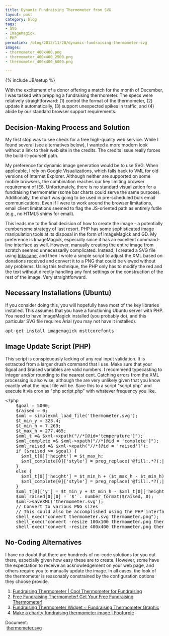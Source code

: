 ```yaml
---
title: Dynamic Fundraising Thermometer from SVG
layout: post
category: blog
tags:
- SVG
- ImageMagick
- PHP
permalink: /blog/2013/11/20/dynamic-fundraising-thermometer-svg
images:
- thermometer_400x400.png
- thermometer_400x400_2500.png
- thermometer_400x400_6000.png

---
```

{% include JB/setup %}
<div id="node-295" class="node node-blog node-promoted">
  <div class="content clearfix">
    <div class="field field-name-body field-type-text-with-summary field-label-hidden"><div class="field-items"><div class="field-item even"><p>With the excitement of a donor offering a match for the month of December, I was tasked with prepping a fundraising thermometer. The specs were relatively straightforward: (1) control the format of the thermometer, (2) update it automatically, (3) support unexpected spikes in traffic, and (4) abide by our standard browser support requirements.</p>
<!--break-->
<h2>
	Decision-Making Process and Solution</h2>
<p>My first stop was to see check for a free high-quality web service. While I found several (see alternatives below), I wanted a more modern look without a link to their web site in the credits. The credits issue really forces the build-it-yourself path.</p>
<p>My preference for dynamic image generation would be to use SVG. When applicable, I rely on Google Visualizations, which falls back to VML for old versions of Internet Explorer. Although neither are supported on some mobile browsers, the combination reaches our key limiting browser requirement of IE8. Unfortunately, there is no standard visualization for a fundraising thermometer (some bar charts could serve the same purpose). Additionally, the chart was going to be used in pre-scheduled bulk email communications. Even if I were to work around the browser limitations, email client limitations seemed to flag the JS-oriented path as entirely futile (e.g., no HTML5 shims for email).</p>
<p>This leads me to the final decision of how to create the image - a potentially cumbersome strategy of last resort. PHP has some sophisticated image manipulation tools at its disposal in the form of ImageMagick and GD. My preference is ImageMagick, especially since it has an excellent command-line interface as well. However, manually creating the entire image from scratch seemed unnecessarily complicated. Instead, I created a SVG file using <a href="http://inkscape.org">Inkscape</a>, and then I wrote a simple script to adjust the XML based on donations received and convert it to a PNG that could be viewed without any problems. Using this technique, the PHP only has to modify the red and the text without directly handling any font settings or the construction of the rest of the image. Very straightforward.</p>
<h2>
	Necessary Installations (Ubuntu)</h2>
<p>If you consider doing this, you will hopefully have most of the key libraries installed. This assumes that you have a functioning Ubuntu server with PHP. You need to have ImageMagick installed (you probably do), and this particular SVG file requires Arial (you may not have it installed).</p>
<pre class="brush:bash">
apt-get install imagemagick msttcorefonts</pre>
<h2>
	Image Update Script (PHP)</h2>
<p>This script is conspicuously lacking of any real input validation. It is extracted from a larger drush command that I use. Make sure that your $goal and $raised variables are valid numbers. I recommend typecasting to integer and/or rounding to the nearest cent. Catching errors from the XML processing is also wise, although the are very unlikely given that you know exactly what the input file will be. Save this to a script "script.php" and execute it via cron as "php script.php" with whatever frequency you like.</p>
<pre class="brush:php">
&lt;?php
    $goal = 5000;
    $raised = 0;
    $xml = simplexml_load_file('thermometer.svg');
    $t_min_y = 323.4;
    $t_min_h = 7.269;
    $t_max_h = 277.465;
    $xml_t =&amp; $xml-&gt;xpath("//*[@id='temperature']");
    $xml_complete =&amp; $xml-&gt;xpath("//*[@id = 'complete']");
    $xml_raised =&amp; $xml-&gt;xpath("//*[@id = 'raised']");
    if ($raised &gt;= $goal) {
      $xml_t[0]['height'] = $t_max_h;
      $xml_complete[0]['style'] = preg_replace('@fill:.*?(;|$)@', 'fill:#ff0000\1', $xml_complete[0]['style']);
    }
    else {
      $xml_t[0]['height'] = $t_min_h + ($t_max_h - $t_min_h) * $raised / $goal;
      $xml_complete[0]['style'] = preg_replace('@fill:.*?(;|$)@', 'fill:#ffffff\1', $xml_complete[0]['style']);
    }
    $xml_t[0]['y'] = $t_min_y + $t_min_h - $xml_t[0]['height'];
    $xml_raised[0][0] = '$' . number_format($raised, 0);
    $xml-&gt;saveXML('thermometer.svg');
    // Convert to various PNG sizes
    // This could also be accomplished using the PHP interface, but I prefer to leverage the entire stack.
    shell_exec("convert thermometer.svg thermometer.png");
    shell_exec("convert -resize 100x100 thermometer.png thermometer_100x100.png");
    shell_exec("convert -resize 400x400 thermometer.png thermometer_400x400.png");
</pre>
<h2>
	No-Coding Alternatives</h2>
<p>I have no doubt that there are hundreds of no-code solutions for you out there, especially given how easy these are to create. However, some have the expectation to receive an acknowledgement on your web page, and others require you to manually update the image. In all cases, the look of the thermometer is reasonably constrained by the configuration options they choose provide.</p>
<ol><li>
		<a href="http://thermometer.fund-raising-ideas-center.com/">Fundraising Thermometer | Cool Thermometer for Fundraising</a></li>
	<li>
		<a href="http://www.abcfundraising.com/thermometer/">Free Fundraising Thermometer! Get Your Free Fundraising Thermometer!</a></li>
	<li>
		<a href="http://www.school-fundraisers.com/fundraising-thermometer.php">Fundraising Thermometer Widget ~ Fundraising Thermometer Graphic</a></li>
	<li>
		<a href="http://foofurple.com/thermometer/">Make a charity fundraising thermometer image | Foofurple</a></li>
</ol></div></div></div><div class="field field-name-field-document field-type-file field-label-above"><div class="field-label">Document:&nbsp;</div><div class="field-items"><div class="field-item even"><span class="file"><img class="file-icon" alt="" title="image/svg+xml" src="http://w.wcdn.ws/cdn/farfuture/5BLCfr5fS1vaf6MuKfh40wQoUKIFM2S5DjpHy30EImA/drupal:7.15-dev/modules/file/icons/image-x-generic.png" /> <a href="http://w.wcdn.ws/cdn/farfuture/SSgf5W7Ru-rXmkpWJx6d2-iGURhltqGoPzRZ5xlPst0/md5:a66b24fb2ce4810efb24fa0034921d2b/sites/default/files/blog/thermometer.svg" type="image/svg+xml; length=11171">thermometer.svg</a></span></div></div></div>  </div>
</div>
